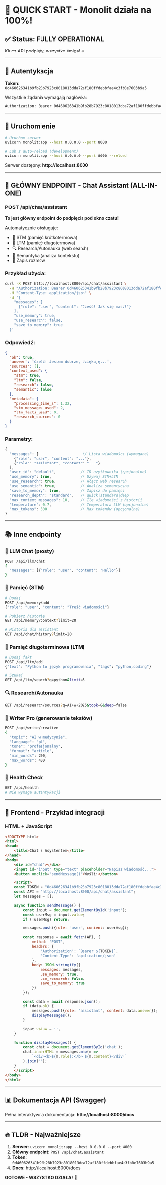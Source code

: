 # 🚀 QUICK START - Monolit działa na 100%!

## ✅ Status: **FULLY OPERATIONAL**

Klucz API podpięty, wszystko śmiga! 🔥

---

## 🔑 Autentykacja

**Token**: `0d460626341b9fb28b7923c8018013dda72af180ffdebbfae4c3fb0e7603b9a5`

Wszystkie żądania wymagają nagłówka:
```bash
Authorization: Bearer 0d460626341b9fb28b7923c8018013dda72af180ffdebbfae4c3fb0e7603b9a5
```

---

## 🚀 Uruchomienie

```bash
# Uruchom serwer
uvicorn monolit:app --host 0.0.0.0 --port 8000

# Lub z auto-reload (development)
uvicorn monolit:app --host 0.0.0.0 --port 8000 --reload
```

Serwer dostępny: **http://localhost:8000**

---

## 🤖 GŁÓWNY ENDPOINT - Chat Assistant (ALL-IN-ONE)

### POST /api/chat/assistant

**To jest główny endpoint do podpięcia pod okno czatu!**

Automatycznie obsługuje:
- 🧠 STM (pamięć krótkotermowa)
- 💾 LTM (pamięć długotermowa)  
- 🔍 Research/Autonauka (web search)
- 🎯 Semantyka (analiza kontekstu)
- 💬 Zapis rozmów

### Przykład użycia:

```bash
curl -X POST http://localhost:8000/api/chat/assistant \
  -H "Authorization: Bearer 0d460626341b9fb28b7923c8018013dda72af180ffdebbfae4c3fb0e7603b9a5" \
  -H "Content-Type: application/json" \
  -d '{
    "messages": [
      {"role": "user", "content": "Cześć! Jak się masz?"}
    ],
    "use_memory": true,
    "use_research": false,
    "save_to_memory": true
  }'
```

### Odpowiedź:
```json
{
  "ok": true,
  "answer": "Cześć! Jestem dobrze, dziękuję...",
  "sources": [],
  "context_used": {
    "stm": true,
    "ltm": false,
    "research": false,
    "semantic": false
  },
  "metadata": {
    "processing_time_s": 1.32,
    "stm_messages_used": 2,
    "ltm_facts_used": 0,
    "research_sources": 0
  }
}
```

### Parametry:

```javascript
{
  "messages": [                    // Lista wiadomości (wymagane)
    {"role": "user", "content": "..."},
    {"role": "assistant", "content": "..."}
  ],
  "user_id": "default",           // ID użytkownika (opcjonalne)
  "use_memory": true,             // Używaj STM+LTM
  "use_research": true,           // Włącz web research
  "use_semantic": true,           // Analiza semantyczna
  "save_to_memory": true,         // Zapisz do pamięci
  "research_depth": "standard",   // quick|standard|deep
  "max_context_messages": 10,     // Ile wiadomości z historii
  "temperature": 0.7,             // Temperatura LLM (opcjonalne)
  "max_tokens": 500               // Max tokenów (opcjonalne)
}
```

---

## 📚 Inne endpointy

### 💬 LLM Chat (prosty)
```bash
POST /api/llm/chat
{
  "messages": [{"role": "user", "content": "Hello"}]
}
```

### 🧠 Pamięć (STM)
```bash
# Dodaj
POST /api/memory/add
{"role": "user", "content": "Treść wiadomości"}

# Pobierz historię
GET /api/memory/context?limit=20

# Historia dla assistant
GET /api/chat/history?limit=20
```

### 💾 Pamięć długoterminowa (LTM)
```bash
# Dodaj fakt
POST /api/ltm/add
{"text": "Python to język programowania", "tags": "python,coding"}

# Szukaj
GET /api/ltm/search?q=python&limit=5
```

### 🔍 Research/Autonauka
```bash
GET /api/research/sources?q=AI+w+2025&topk=8&deep=false
```

### 📝 Writer Pro (generowanie tekstów)
```bash
POST /api/write/creative
{
  "topic": "AI w medycynie",
  "language": "pl",
  "tone": "profesjonalny",
  "format": "article",
  "min_words": 200,
  "max_words": 400
}
```

### 🏥 Health Check
```bash
GET /api/health
# Nie wymaga autentykacji
```

---

## 🎨 Frontend - Przykład integracji

### HTML + JavaScript

```html
<!DOCTYPE html>
<html>
<head>
    <title>Chat z Asystentem</title>
</head>
<body>
    <div id="chat"></div>
    <input id="input" type="text" placeholder="Napisz wiadomość...">
    <button onclick="sendMessage()">Wyślij</button>

    <script>
    const TOKEN = "0d460626341b9fb28b7923c8018013dda72af180ffdebbfae4c3fb0e7603b9a5";
    const API = "http://localhost:8000/api/chat/assistant";
    let messages = [];

    async function sendMessage() {
        const input = document.getElementById('input');
        const userMsg = input.value;
        if (!userMsg) return;

        messages.push({role: "user", content: userMsg});
        
        const response = await fetch(API, {
            method: 'POST',
            headers: {
                'Authorization': `Bearer ${TOKEN}`,
                'Content-Type': 'application/json'
            },
            body: JSON.stringify({
                messages: messages,
                use_memory: true,
                use_research: false,
                save_to_memory: true
            })
        });

        const data = await response.json();
        if (data.ok) {
            messages.push({role: "assistant", content: data.answer});
            displayMessages();
        }
        
        input.value = '';
    }

    function displayMessages() {
        const chat = document.getElementById('chat');
        chat.innerHTML = messages.map(m => 
            `<div><b>${m.role}:</b> ${m.content}</div>`
        ).join('');
    }
    </script>
</body>
</html>
```

---

## 📊 Dokumentacja API (Swagger)

Pełna interaktywna dokumentacja:
**http://localhost:8000/docs**

---

## 🔥 TLDR - Najważniejsze

1. **Serwer**: `uvicorn monolit:app --host 0.0.0.0 --port 8000`
2. **Główny endpoint**: `POST /api/chat/assistant`
3. **Token**: `0d460626341b9fb28b7923c8018013dda72af180ffdebbfae4c3fb0e7603b9a5`
4. **Docs**: http://localhost:8000/docs

**GOTOWE - WSZYSTKO DZIAŁA!** 🚀

